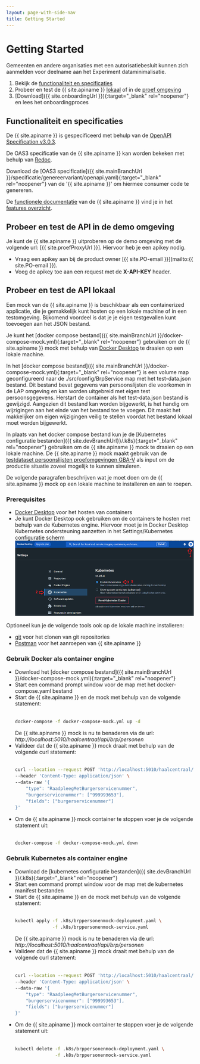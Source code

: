 ```yaml
---
layout: page-with-side-nav
title: Getting Started
---
```

# Getting Started

Gemeenten en andere organisaties met een autorisatiebesluit kunnen zich aanmelden voor deelname aan het Experiment dataminimalisatie.

1. Bekijk de [functionaliteit en specificaties](#functionaliteit-en-specificaties)
2. Probeer en test de {{ site.apiname }} [lokaal](#probeer-en-test-de-api-lokaal) of in de [proef omgeving](#probeer-en-test-de-api-in-de-proef-omgeving)
3. [Download]({{ site.onboardingUrl }}){:target="_blank" rel="noopener"} en lees het onboardingproces

## Functionaliteit en specificaties

De {{ site.apiname }} is gespecificeerd met behulp van de [OpenAPI Specification v3.0.3](https://spec.openapis.org/oas/v3.0.3).

De OAS3 specificatie van de {{ site.apiname }} kan worden bekeken met behulp van [Redoc](./redoc).

Download de [OAS3 specificatie]({{ site.mainBranchUrl }}/specificatie/genereervariant/openapi.yaml){:target="_blank" rel="noopener"} van de '{{ site.apiname }}' om hiermee consumer code te genereren.

De [functionele documentatie](./features-overzicht) van de {{ site.apiname }} vind je in het [features overzicht](./features-overzicht).

## Probeer en test de API in de demo omgeving

Je kunt de {{ site.apiname }} uitproberen op de demo omgeving met de volgende url: [{{ site.proefProxyUrl }}]. Hiervoor heb je een apikey nodig.

- Vraag een apikey aan bij de product owner [{{ site.PO-email }}](mailto:{{ site.PO-email }}). 
- Voeg de apikey toe aan een request met de __X-API-KEY__ header.

## Probeer en test de API lokaal

Een mock van de {{ site.apiname }} is beschikbaar als een containerized applicatie, die je gemakkelijk kunt hosten op een lokale machine of in een testomgeving. Bijkomend voordeel is dat je je eigen testgevallen kunt toevoegen aan het JSON bestand.

Je kunt het [docker compose bestand]({{ site.mainBranchUrl }}/docker-compose-mock.yml){:target="_blank" rel="noopener"} gebruiken om de {{ site.apiname }} mock met behulp van [Docker Desktop](https://www.docker.com/products/docker-desktop) te draaien op een lokale machine.

In het [docker compose bestand]({{ site.mainBranchUrl }}/docker-compose-mock.yml){:target="_blank" rel="noopener"} is een volume map geconfigureerd naar de ./src/config/BrpService map met het test-data.json bestand. Dit bestand bevat gegevens van persoonslijsten die voorkomen in de LAP omgeving en kan worden uitgebreid met eigen test persoonsgegevens. Herstart de container als het test-data.json bestand is gewijzigd. Aangezien dit bestand kan worden bijgewerkt, is het handig om wijzigingen aan het einde van het bestand toe te voegen. Dit maakt het makkelijker om eigen wijzigingen veilig te stellen voordat het bestand lokaal moet worden bijgewerkt.  

In plaats van het docker compose bestand kun je de [Kubernetes configuratie bestanden]({{ site.devBranchUrl}}/.k8s){:target="_blank" rel="noopener"} gebruiken om de {{ site.apiname }} mock te draaien op een lokale machine. De {{ site.apiname }} mock maakt gebruik van de [testdataset persoonslijsten proefomgevingen GBA-V](https://www.rvig.nl/media/288) als input om de productie situatie zoveel mogelijk te kunnen simuleren.

De volgende paragrafen beschrijven wat je moet doen om de {{ site.apiname }} mock op een lokale machine te installeren en aan te roepen.

### Prerequisites

- [Docker Desktop](https://www.docker.com/products/docker-desktop) voor het hosten van containers
- Je kunt Docker Desktop ook gebruiken om de containers te hosten met behulp van de Kubernetes engine. Hiervoor moet je in Docker Desktop Kubernetes ondersteuning aanzetten in het Settings/Kubernetes configuratie scherm ![Enable Kubernetes](../img/docker-desktop-enable-k8s.png)

Optioneel kun je de volgende tools ook op de lokale machine installeren:

- [git](https://git-scm.com/downloads) voor het clonen van git repositories
- [Postman](https://www.postman.com/downloads/) voor het aanroepen van {{ site.apiname }}


### Gebruik Docker als container engine

- Download het [docker compose bestand]({{ site.mainBranchUrl }}/docker-compose-mock.yml){:target="_blank" rel="noopener"}
- Start een command prompt window voor de map met het docker-compose.yaml bestand
- Start de {{ site.apiname }} en de mock met behulp van de volgende statement:
  ```sh

  docker-compose -f docker-compose-mock.yml up -d

  ```
  De {{ site.apiname }} mock is nu te benaderen via de url: *http://localhost:5010/haalcentraal/api/brp/personen*
- Valideer dat de {{ site.apiname }} mock draait met behulp van de volgende curl statement:
  ```sh

  curl --location --request POST 'http://localhost:5010/haalcentraal/api/brp/personen' \
  --header 'Content-Type: application/json' \
  --data-raw '{
      "type": "RaadpleegMetBurgerservicenummer",
      "burgerservicenummer": ["999993653"],
      "fields": ["burgerservicenummer"]
  }'

  ```
- Om de {{ site.apiname }} mock container te stoppen voer je de volgende statement uit:
  ```sh

  docker-compose -f docker-compose-mock.yml down

  ```

### Gebruik Kubernetes als container engine

- Download de [kubernetes configuratie bestanden]({{ site.devBranchUrl }}/.k8s){:target="_blank" rel="noopener"}
- Start een command prompt window voor de map met de kubernetes manifest bestanden
- Start de {{ site.apiname }} en de mock met behulp van de volgende statement:
  ```sh

  kubectl apply -f .k8s/brppersonenmock-deployment.yaml \
                -f .k8s/brppersonenmock-service.yaml 

  ```
  De {{ site.apiname }} mock is nu te benaderen via de url: *http://localhost:5010/haalcentraal/api/brp/personen*
- Valideer dat de {{ site.apiname }} mock draait met behulp van de volgende curl statement:
  ```sh

  curl --location --request POST 'http://localhost:5010/haalcentraal/api/brp/personen' \
  --header 'Content-Type: application/json' \
  --data-raw '{
      "type": "RaadpleegMetBurgerservicenummer",
      "burgerservicenummer": ["999993653"],
      "fields": ["burgerservicenummer"]
  }'

  ```
- Om de {{ site.apiname }} mock container te stoppen voer je de volgende statement uit:
  ```sh

  kubectl delete -f .k8s/brppersonenmock-deployment.yaml \
                 -f .k8s/brppersonenmock-service.yaml 

  ```

